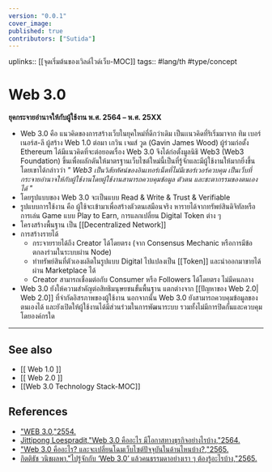 ```yaml
---
version: "0.0.1"
cover_image:
published: true
contributors: ["Sutida"]
---
```

uplinks:: [[จุดเริ่มต้นของเวิลด์ไวด์เว็บ-MOC]]
tags:: #lang/th #type/concept

# Web 3.0
**ยุคกระจายอำนาจให้กับผู้ใช้งาน พ.ศ. 2564 – พ.ศ. 25XX**
- Web 3.0 คือ แนวคิดของการสร้างเว็บในยุคใหม่ที่ดีกว่าเดิม เป็นเเนวคิดที่ริเริ่มมาจาก ทิม เบอร์เนอร์ส-ลี ผู้สร้าง Web 1.0  ต่อมา เกวิน เจมส์ วูด (Gavin James Wood) ผู้ร่วมก่อตั้ง Ethereum ได้มีแนวคิดที่จะต่อยอดเรื่อง Web 3.0 จึงได้ก่อตั้งมูลนิธิ Web3 (Web3 Foundation) ขึ้นเพื่อผลักดันให้มาตรฐานเว็บไซต์ใหม่นี้เป็นที่รู้จักและมีผู้ใช้งานให้มากยิ่งขึ้น โดยเขาได้กล่าวว่า *" Web3 เป็นวิสัยทัศน์ของอินเทอร์เน็ตที่ไม่มีเซอร์เวอร์ควบคุม เป็นเว็บที่กระจายอำนาจให้กับผู้ใช้งานโดยผู้ใช้งานสามารถควบคุมข้อมูล ตัวตน และชะตากรรมของตนเองได้ "*
- โดยรูปแบบของ Web 3.0 จะเป็นแบบ Read & Write & Trust & Verifiable
- รูปแบบการใช้งาน คือ ผู้ใช้จะเข้ามาเพื่อสร้างตัวตนเสมือนจริง หารายได้จากทรัพย์สินดิจิทัลหรือการเล่น Game แบบ Play to Earn, การแลกเปลี่ยน Digital Token ต่าง ๆ
- โครงสร้างพื้นฐาน เป็น [[Decentralized Network]] 
- การสร้างรายได้
	-  กระจายรายได้ถึง Creator ได้โดยตรง (จาก Consensus Mechanic หรือการมีข้อตกลงร่วมในระบบผ่าน Node)
	-  ทำทรัพย์สินที่ตัวเองผลิตในรูปแบบ Digital ไปแปลงเป็น [[Token]] และนำออกมาขายได้ผ่าน Marketplace ได้
	- Creator สามารถเชื่อมต่อกับ Consumer หรือ Followers ได้โดยตรง ไม่มีคนกลาง
- Web 3.0 ยังให้ความสำคัญต่อสิทธิมนุษยชนขั้นพื้นฐาน แตกต่างจาก [[ปัญหาของ Web 2.0| Web 2.0]] ที่จำกัดอิสรภาพของผู้ใช้งาน นอกจากนั้น Web 3.0 ยังสามารถควบคุมข้อมูลของตนเองได้ และยังเปิดให้ผู้ใช้งานได้มีส่วนร่วมในการพัฒนาระบบ รวมทั้งไม่มีการปิดกั้นและควบคุมโดยองค์กรใด
---
## See also
- [[ Web 1.0 ]]
- [[ Web 2.0 ]]
- [[Web 3.0 Technology Stack-MOC]]
## References
- ["WEB 3.0,"2554.](https://webtthree.wordpress.com/2011/09/13/web-3-0/)
- [Jittipong Loespradit,"Web 3.0 คืออะไร มีโอกาสทางธุรกิจอย่างไรบ้าง,"2564.](https://www.martechthai.com/technology/what-is-web-3-and-marketing/)
- ["Web 3.0 คืออะไร? และจะเปลี่ยนโฉมเว็บไซต์ปัจจุบันในด้านไหนบ้าง?,"2565.](https://zipmex.com/th/learn/what-is-web-3-0/)
- [กิตติธัช วนิชผลพา,"ไปรู้จักกับ ‘Web 3.0’ แล้วคนธรรมดาอย่างเรา ๆ ต้องรู้อะไรบ้าง,"2565.](https://www.beartai.com/article/tech-article/914953)
